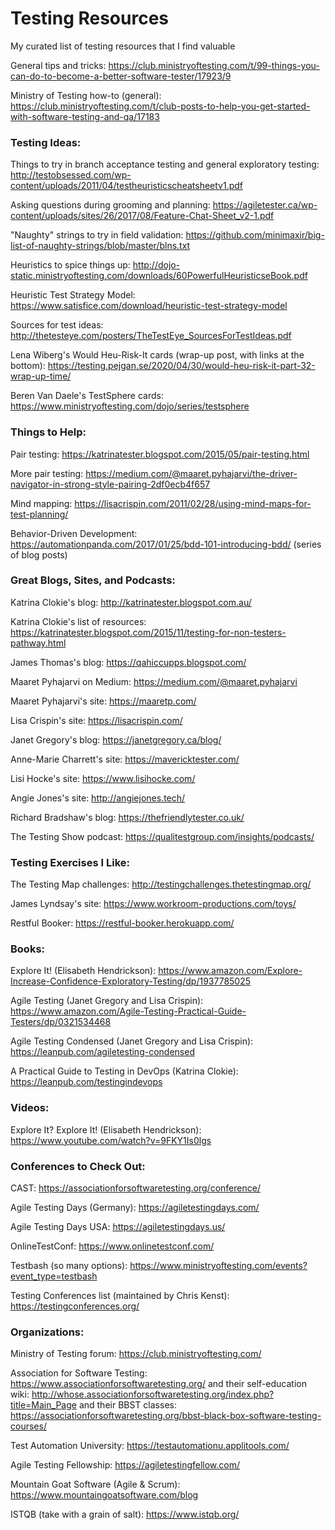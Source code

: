 # Testing Resources

My curated list of testing resources that I find valuable

General tips and tricks: https://club.ministryoftesting.com/t/99-things-you-can-do-to-become-a-better-software-tester/17923/9

Ministry of Testing how-to (general): https://club.ministryoftesting.com/t/club-posts-to-help-you-get-started-with-software-testing-and-qa/17183

### Testing Ideas:

Things to try in branch acceptance testing and general exploratory testing: http://testobsessed.com/wp-content/uploads/2011/04/testheuristicscheatsheetv1.pdf

Asking questions during grooming and planning: https://agiletester.ca/wp-content/uploads/sites/26/2017/08/Feature-Chat-Sheet_v2-1.pdf

"Naughty" strings to try in field validation: https://github.com/minimaxir/big-list-of-naughty-strings/blob/master/blns.txt

Heuristics to spice things up: http://dojo-static.ministryoftesting.com/downloads/60PowerfulHeuristicseBook.pdf

Heuristic Test Strategy Model: https://www.satisfice.com/download/heuristic-test-strategy-model

Sources for test ideas: http://thetesteye.com/posters/TheTestEye_SourcesForTestIdeas.pdf

Lena Wiberg's Would Heu-Risk-It cards (wrap-up post, with links at the bottom): https://testing.pejgan.se/2020/04/30/would-heu-risk-it-part-32-wrap-up-time/

Beren Van Daele's TestSphere cards: https://www.ministryoftesting.com/dojo/series/testsphere

### Things to Help:

Pair testing: https://katrinatester.blogspot.com/2015/05/pair-testing.html

More pair testing: https://medium.com/@maaret.pyhajarvi/the-driver-navigator-in-strong-style-pairing-2df0ecb4f657

Mind mapping: https://lisacrispin.com/2011/02/28/using-mind-maps-for-test-planning/

Behavior-Driven Development: https://automationpanda.com/2017/01/25/bdd-101-introducing-bdd/ (series of blog posts)

### Great Blogs, Sites, and Podcasts:

Katrina Clokie's blog: http://katrinatester.blogspot.com.au/

Katrina Clokie's list of resources: https://katrinatester.blogspot.com/2015/11/testing-for-non-testers-pathway.html

James Thomas's blog: https://qahiccupps.blogspot.com/

Maaret Pyhajarvi on Medium: https://medium.com/@maaret.pyhajarvi

Maaret Pyhajarvi's site: https://maaretp.com/

Lisa Crispin's site: https://lisacrispin.com/

Janet Gregory's blog: https://janetgregory.ca/blog/

Anne-Marie Charrett's site: https://mavericktester.com/

Lisi Hocke's site: https://www.lisihocke.com/

Angie Jones's site: http://angiejones.tech/

Richard Bradshaw's blog: https://thefriendlytester.co.uk/

The Testing Show podcast: https://qualitestgroup.com/insights/podcasts/

### Testing Exercises I Like:

The Testing Map challenges: http://testingchallenges.thetestingmap.org/

James Lyndsay's site: https://www.workroom-productions.com/toys/

Restful Booker: https://restful-booker.herokuapp.com/

### Books:

Explore It! (Elisabeth Hendrickson): https://www.amazon.com/Explore-Increase-Confidence-Exploratory-Testing/dp/1937785025

Agile Testing (Janet Gregory and Lisa Crispin): https://www.amazon.com/Agile-Testing-Practical-Guide-Testers/dp/0321534468

Agile Testing Condensed (Janet Gregory and Lisa Crispin): https://leanpub.com/agiletesting-condensed

A Practical Guide to Testing in DevOps (Katrina Clokie): https://leanpub.com/testingindevops

### Videos:

Explore It? Explore It! (Elisabeth Hendrickson): https://www.youtube.com/watch?v=9FKY1Is0lgs

### Conferences to Check Out:

CAST: https://associationforsoftwaretesting.org/conference/

Agile Testing Days (Germany): https://agiletestingdays.com/

Agile Testing Days USA: https://agiletestingdays.us/

OnlineTestConf: https://www.onlinetestconf.com/

Testbash (so many options): https://www.ministryoftesting.com/events?event_type=testbash

Testing Conferences list (maintained by Chris Kenst): https://testingconferences.org/

### Organizations:

Ministry of Testing forum: https://club.ministryoftesting.com/

Association for Software Testing: https://www.associationforsoftwaretesting.org/ and their self-education wiki: http://whose.associationforsoftwaretesting.org/index.php?title=Main_Page and their BBST classes: https://associationforsoftwaretesting.org/bbst-black-box-software-testing-courses/

Test Automation University: https://testautomationu.applitools.com/

Agile Testing Fellowship: https://agiletestingfellow.com/

Mountain Goat Software (Agile & Scrum): https://www.mountaingoatsoftware.com/blog

ISTQB (take with a grain of salt): https://www.istqb.org/
